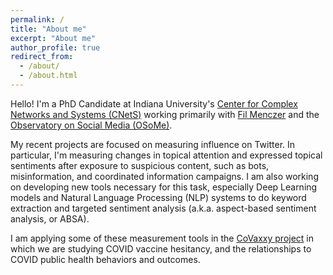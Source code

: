 ```yaml
---
permalink: /
title: "About me"
excerpt: "About me"
author_profile: true
redirect_from: 
  - /about/
  - /about.html
---
```


Hello! I'm a PhD Candidate at Indiana University's [Center for Complex Networks and Systems (CNetS)](http://cnets.indiana.edu/) working primarily with [Fil Menczer](http://cnets.indiana.edu/fil/) and the [Observatory on Social Media (OSoMe)](https://osome.iuni.iu.edu/).

My recent projects are focused on measuring influence on Twitter. In particular, I'm measuring changes in topical attention and expressed topical sentiments after exposure to suspicious content, such as bots, misinformation, and coordinated information campaigns.  I am also working on developing new tools necessary for this task, especially Deep Learning models and Natural Language Processing (NLP) systems to do keyword extraction and targeted sentiment analysis (a.k.a. aspect-based sentiment analysis, or ABSA). 

I am applying some of these measurement tools in the [CoVaxxy project](https://osome.iu.edu/tools/covaxxy) in which we are studying COVID vaccine hesitancy, and the relationships to COVID public health behaviors and outcomes.

